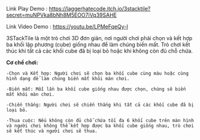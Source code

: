 Link Play Demo : https://laggerhatecode.itch.io/3stacktile?secret=muNPVka8bNh8M5EOO7iVq39SAHE

Link Video Demo : https://youtu.be/LPMeFqeQy-I

3STackTile  là một trò chơi 3D đơn giản, nơi người chơi phải chọn và kết hợp ba khối lập phương (cube) giống nhau để làm chúng biến mất. Trò chơi kết thúc khi tất cả các khối cube đã bị loại bỏ hoặc khi không còn đủ chỗ chứa.

**Cơ chế chơi:**

    -Chọn và Kết hợp: Người chơi sẽ chọn ba khối cube cùng màu hoặc cùng hình dạng để làm chúng biến mất khỏi màn chơi.
    
    -Biến mất: Mỗi lần ba khối cube giống nhau được chọn, chúng sẽ biến mất khỏi màn chơi.
    
    -Chiến thắng: Người chơi sẽ chiến thắng khi tất cả các khối cube đã bị loại bỏ.
    
    -Thua cuộc: Nếu không còn đủ chỗ chứa tối đa 6 khối cube trên màn hình và người chơi không thể kết hợp được ba khối cube giống nhau, trò chơi sẽ kết thúc và người chơi sẽ thua.
